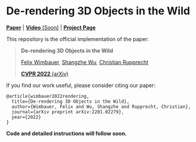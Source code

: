 # De-rendering 3D Objects in the Wild
[**Paper**](https://arxiv.org/abs/2201.02279) |  [**Video** (Soon)](#) | [**Project Page**](https://www.robots.ox.ac.uk/~vgg/research/derender3d/)

This repository is the official implementation of the paper:

> **De-rendering 3D Objects in the Wild**
>
> [Felix Wimbauer](https://www.linkedin.com/in/felixwimbauer), [Shangzhe Wu](https://elliottwu.com/), [Christian Rupprecht](https://chrirupp.github.io/)
> 
> [**CVPR 2022** (arXiv)](https://arxiv.org/abs/2201.02279)

If you find our work useful, please consider citing our paper:
```
@article{wimbauer2022rendering,
  title={De-rendering 3D Objects in the Wild},
  author={Wimbauer, Felix and Wu, Shangzhe and Rupprecht, Christian},
  journal={arXiv preprint arXiv:2201.02279},
  year={2022}
}
```

**Code and detailed instructions will follow soon.**
